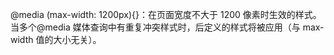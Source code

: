 @media (max-width: 1200px){}：在页面宽度不大于 1200 像素时生效的样式。
当多个@media 媒体查询中有重复冲突样式时，后定义的样式将被应用（与 max-width 值的大小无关）。

